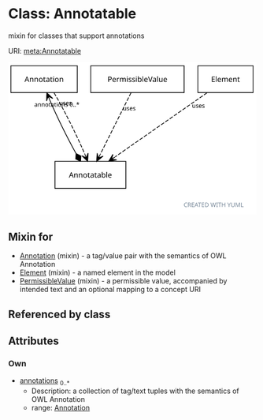 
# Class: Annotatable


mixin for classes that support annotations

URI: [meta:Annotatable](https://w3id.org/biolink/biolinkml/meta/Annotatable)


![img](images/Annotatable.svg)

## Mixin for

 * [Annotation](Annotation.md) (mixin)  - a tag/value pair with the semantics of OWL Annotation
 * [Element](Element.md) (mixin)  - a named element in the model
 * [PermissibleValue](PermissibleValue.md) (mixin)  - a permissible value, accompanied by intended text and an optional mapping to a concept URI

## Referenced by class


## Attributes


### Own

 * [annotations](annotations.md)  <sub>0..*</sub>
    * Description: a collection of tag/text tuples with the semantics of OWL Annotation
    * range: [Annotation](Annotation.md)
